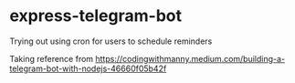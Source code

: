 # express-telegram-bot 

Trying out using cron for users to schedule reminders

Taking reference from https://codingwithmanny.medium.com/building-a-telegram-bot-with-nodejs-46660f05b42f

